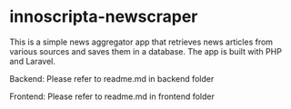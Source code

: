 # innoscripta-newscraper

This is a simple news aggregator app that retrieves news articles from various sources and saves them in a database. The app is built with PHP and Laravel.


Backend: Please refer to readme.md in backend folder

Frontend: Please refer to readme.md in frontend folder
